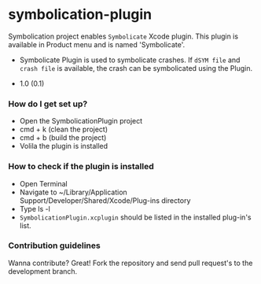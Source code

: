 # symbolication-plugin

Symbolication project enables `Symbolicate` Xcode plugin. This plugin is available in Product menu and is named 'Symbolicate'.

* Symbolicate Plugin is used to symbolicate crashes. If `dSYM file` and  `crash file` is available, the crash can be symbolicated using the Plugin. 
  
* 1.0 (0.1)


### How do I get set up? ###

* Open the SymbolicationPlugin project
* cmd + k (clean the project)
* cmd + b (build the project)
* Volila the plugin is installed

### How to check if the plugin is installed
* Open Terminal
* Navigate to ~/Library/Application Support/Developer/Shared/Xcode/Plug-ins directory
* Type ls -l
* `SymbolicationPlugin.xcplugin` should be listed in the installed plug-in's list.

### Contribution guidelines ###
Wanna contribute? Great! Fork the repository and send pull request's to the development branch.
